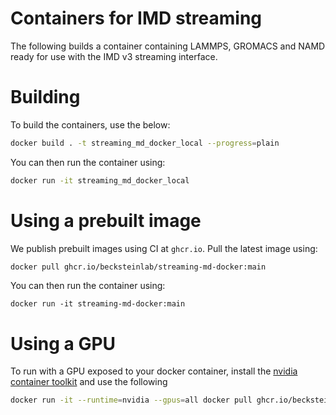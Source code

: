 # Containers for IMD streaming

The following builds a container containing LAMMPS, GROMACS and NAMD ready for use with the IMD v3 streaming interface.


# Building

To build the containers, use the below:

```bash
docker build . -t streaming_md_docker_local --progress=plain
```

You can then run the container using:

```bash
docker run -it streaming_md_docker_local

```


# Using a prebuilt image

We publish prebuilt images using CI at `ghcr.io`. Pull the latest image using:

```bash
docker pull ghcr.io/becksteinlab/streaming-md-docker:main
```

You can then run the container using:
```
docker run -it streaming-md-docker:main
```

# Using a GPU

To run with a GPU exposed to your docker container, install the [nvidia container toolkit](https://docs.nvidia.com/datacenter/cloud-native/container-toolkit/latest/index.html) and use the following

```bash
docker run -it --runtime=nvidia --gpus=all docker pull ghcr.io/becksteinlab/streaming-md-docker:main
```
